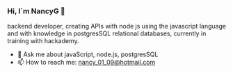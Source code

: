 ### Hi, I´m NancyG 👋
backend developer, creating APIs with node js using the javascript language and with knowledge in postgresSQL relational databases, currently in training with hackademy.
- 💬 Ask me about javaScript, node.js, postgresSQL
- 📫 How to reach me: nancy_01_09@hotmail.com
<!--
**nancygarcia01/nancygarcia01** is a ✨ _special_ ✨ repository because its `README.md` (this file) appears on your GitHub profile.

Here are some ideas to get you started:


-->
